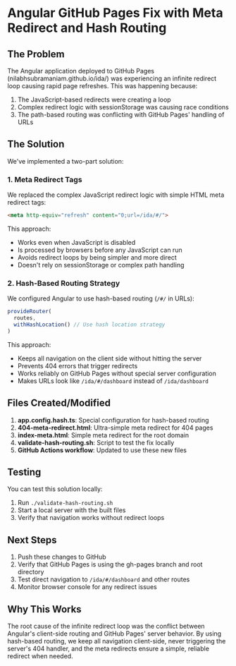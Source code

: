 # Angular GitHub Pages Fix with Meta Redirect and Hash Routing

## The Problem

The Angular application deployed to GitHub Pages (nilabhsubramaniam.github.io/ida/) was experiencing an infinite redirect loop causing rapid page refreshes. This was happening because:

1. The JavaScript-based redirects were creating a loop
2. Complex redirect logic with sessionStorage was causing race conditions
3. The path-based routing was conflicting with GitHub Pages' handling of URLs

## The Solution

We've implemented a two-part solution:

### 1. Meta Redirect Tags

We replaced the complex JavaScript redirect logic with simple HTML meta redirect tags:

```html
<meta http-equiv="refresh" content="0;url=/ida/#/">
```

This approach:
- Works even when JavaScript is disabled
- Is processed by browsers before any JavaScript can run
- Avoids redirect loops by being simpler and more direct
- Doesn't rely on sessionStorage or complex path handling

### 2. Hash-Based Routing Strategy

We configured Angular to use hash-based routing (`/#/` in URLs):

```typescript
provideRouter(
  routes,
  withHashLocation() // Use hash location strategy
)
```

This approach:
- Keeps all navigation on the client side without hitting the server
- Prevents 404 errors that trigger redirects
- Works reliably on GitHub Pages without special server configuration
- Makes URLs look like `/ida/#/dashboard` instead of `/ida/dashboard`

## Files Created/Modified

1. **app.config.hash.ts**: Special configuration for hash-based routing
2. **404-meta-redirect.html**: Ultra-simple meta redirect for 404 pages
3. **index-meta.html**: Simple meta redirect for the root domain
4. **validate-hash-routing.sh**: Script to test the fix locally
5. **GitHub Actions workflow**: Updated to use these new files

## Testing

You can test this solution locally:

1. Run `./validate-hash-routing.sh`
2. Start a local server with the built files
3. Verify that navigation works without redirect loops

## Next Steps

1. Push these changes to GitHub
2. Verify that GitHub Pages is using the gh-pages branch and root directory
3. Test direct navigation to `/ida/#/dashboard` and other routes
4. Monitor browser console for any redirect issues

## Why This Works

The root cause of the infinite redirect loop was the conflict between Angular's client-side routing and GitHub Pages' server behavior. By using hash-based routing, we keep all navigation client-side, never triggering the server's 404 handler, and the meta redirects ensure a simple, reliable redirect when needed.
